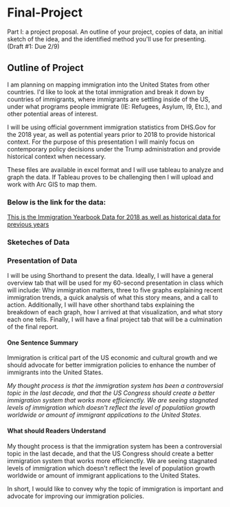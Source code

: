 # Final-Project

Part I: a project proposal.  An outline of your project, copies of data, an initial sketch of the idea, and the identified method you'll use for presenting. (Draft #1: Due 2/9)

## Outline of Project

I am planning on mapping immigration into the United States from other countries. I'd like to look at the total immigration and break it down by countries of immigrants, where immigrants are settling inside of the US, under what programs people immigrate (IE: Refugees, Asylum, I9, Etc.), and other potential areas of interest.

I will be using official government immigration statistics from DHS.Gov for the 2018 year, as well as potential years prior to 2018 to provide historical context. For the purpose of this presentation I will mainly focus on contemporary policy decisions under the Trump administration and provide historical context when necessary. 

These files are available in excel format and I will use tableau to analyze and graph the data. If Tableau proves to be challenging then I will upload and work with Arc GIS to map them. 

### Below is the link for the data: 

<a href="https://www.dhs.gov/immigration-statistics/yearbook/2018" target="_blank">This is the Immigration Yearbook Data for 2018 as well as historical data for previous years</a>

### Sketeches of Data

### Presentation of Data

I will be using Shorthand to present the data. Ideally, I will have a general overview tab that will be used for my 60-second presentation in class which will include: Why immigration matters, three to five graphs explaining recent immigration trends, a quick analysis of what this story means, and a call to action. Additionally, I will have other shorthand tabs explaining the breakdown of each graph, how I arrived at that visualization, and what story each one tells. Finally, I will have a final project tab that will be a culmination of the final report. 

#### One Sentence Summary

Immigration is critical part of the US economic and cultural growth and we should advocate for better immigration policies to enhance the number of immigrants into the United States. 

*My thought process is that the immigration system has been a controversial topic in the last decade, and that the US Congress should create a better immigration system that works more efficienctly. We are seeing stagnated levels of immigration which doesn't reflect the level of populatiion growth worldwide or amount of immigrant applications to the United States.*

#### What should Readers Understand

My thought process is that the immigration system has been a controversial topic in the last decade, and that the US Congress should create a better immigration system that works more efficienctly. We are seeing stagnated levels of immigration which doesn't reflect the level of populatiion growth worldwide or amount of immigrant applications to the United States.

In short, I would like to convey why the topic of immigration is important and advocate for improving our immigration policies. 

